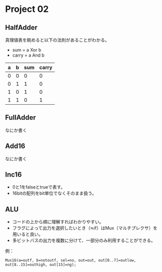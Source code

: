 # Project 02
## HalfAdder
真理値表を眺めると以下の法則があることがわかる。
* sum = a Xor b
* carry = a And b

|   a   |   b   |  sum  | carry |
|---|---|---|---|
|   0   |   0   |   0   |   0   |
|   0   |   1   |   1   |   0   |
|   1   |   0   |   1   |   0   |
|   1   |   1   |   0   |   1   |

## FullAdder
なにか書く

## Add16
なにか書く

## Inc16
* 0と1をfalseとtrueで表す。
* 16bitの配列をbit単位でなくそのまま扱う。

## ALU
* コードの上から順に理解すればわかりやすい。
* フラグによって出力を選択したいとき（≒if）はMux（マルチプレクサ）を用いると良い。
* 多ビットバスの出力を複数に分けて、一部分のみ利用することができる。

例：
```
Mux16(a=outf, b=notoutf, sel=no, out=out, out[0..7]=outlow, out[8..15]=outhigh, out[15]=ng);
```